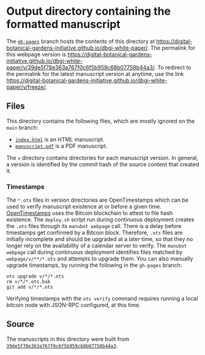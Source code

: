 # Output directory containing the formatted manuscript

The [`gh-pages`](https://github.com/digital-botanical-gardens-initiative/dbgi-white-paper/tree/gh-pages) branch hosts the contents of this directory at <https://digital-botanical-gardens-initiative.github.io/dbgi-white-paper/>.
The permalink for this webpage version is <https://digital-botanical-gardens-initiative.github.io/dbgi-white-paper/v/39de5f78e363a767f0c6f5b959c68b07758b44a3/>.
To redirect to the permalink for the latest manuscript version at anytime, use the link <https://digital-botanical-gardens-initiative.github.io/dbgi-white-paper/v/freeze/>.

## Files

This directory contains the following files, which are mostly ignored on the `main` branch:

+ [`index.html`](index.html) is an HTML manuscript.
+ [`manuscript.pdf`](manuscript.pdf) is a PDF manuscript.

The `v` directory contains directories for each manuscript version.
In general, a version is identified by the commit hash of the source content that created it.

### Timestamps

The `*.ots` files in version directories are OpenTimestamps which can be used to verify manuscript existence at or before a given time.
[OpenTimestamps](https://opentimestamps.org/) uses the Bitcoin blockchain to attest to file hash existence.
The `deploy.sh` script run during continuous deployment creates the `.ots` files through its `manubot webpage` call.
There is a delay before timestamps get confirmed by a Bitcoin block.
Therefore, `.ots` files are initially incomplete and should be upgraded at a later time, so that they no longer rely on the availability of a calendar server to verify.
The `manubot webpage` call during continuous deployment identifies files matched by `webpage/v/**/*.ots` and attempts to upgrade them.
You can also manually upgrade timestamps, by running the following in the `gh-pages` branch:

```shell
ots upgrade v/*/*.ots
rm v/*/*.ots.bak
git add v/*/*.ots
```

Verifying timestamps with the `ots verify` command requires running a local bitcoin node with JSON-RPC configured, at this time.

## Source

The manuscripts in this directory were built from
[`39de5f78e363a767f0c6f5b959c68b07758b44a3`](https://github.com/digital-botanical-gardens-initiative/dbgi-white-paper/commit/39de5f78e363a767f0c6f5b959c68b07758b44a3).
